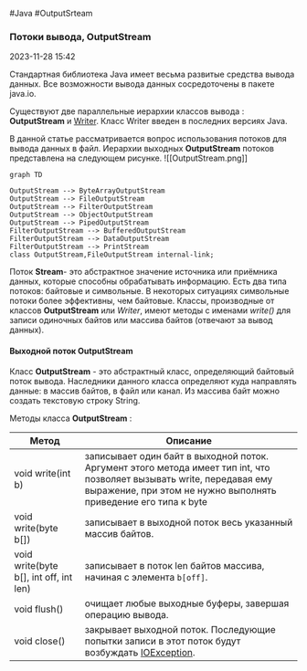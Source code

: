 #Java #OutputSrteam
### Потоки вывода, OutputStream ###

2023-11-28 15:42

Стандартная библиотека Java имеет весьма развитые средства вывода данных. Все возможности вывода данных сосредоточены в пакете java.io.

Существуют две параллельные иерархии классов вывода : **OutputStream** и [Writer](https://java-online.ru/java-reader.xhtml). Класс Writer введен в последних версиях Java.

В данной статье рассматривается вопрос использования потоков для вывода данных в файл. Иерархии выходных **OutputStream** потоков представлена на следующем рисунке.
![[OutputStream.png]]
```mermaid
graph TD

OutputStream --> ByteArrayOutputStream 
OutputStream --> FileOutputStream
OutputStream --> FilterOutputStream
OutputStream --> ObjectOutputStream
OutputStream --> PipedOutputStream
FilterOutputStream --> BufferedOutputStream
FilterOutputStream --> DataOutputStream
FilterOutputStream --> PrintStream
class OutputStream,FileOutputStream internal-link;
```


Поток **Stream**- это абстрактное значение источника или приёмника данных, которые способны обрабатывать информацию. Есть два типа потоков: байтовые и символьные. В некоторых ситуациях символьные потоки более эффективны, чем байтовые. Классы, производные от классов **OutputStream** или _Writer_, имеют методы с именами _write()_ для записи одиночных байтов или массива байтов (отвечают за вывод данных).
#### Выходной поток OutputStream ###

Класс **OutputStream** - это абстрактный класс, определяющий байтовый поток вывода. Наследники данного класса определяют куда направлять данные: в массив байтов, в файл или канал. Из массива байт можно создать текстовую строку String.

Методы класса **OutputStream** :

|Метод|Описание|
|---|---|
|void write(int b)|записывает один байт в выходной поток. Аргумент этого метода имеет тип int, что позволяет вызывать write, передавая ему выражение, при этом не нужно выполнять приведение его типа к byte|
|void write(byte b[])| записывает в выходной поток весь указанный массив байтов.|
|void write(byte b[], int off, int len)| записывает в поток len байтов массива, начиная с элемента `b[off]`.|
|void flush() |очищает любые выходные буферы, завершая операцию вывода.|
|void close()| закрывает выходной поток. Последующие попытки записи в этот поток будут возбуждать [IOException](https://java-online.ru/java-interview-03.xhtml).|

